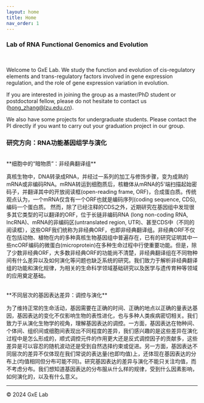 ```yaml
---
layout: home
title: Home
nav_order: 1
---
```


### Lab of RNA Functional Genomics and Evolution

<br/>

Welcome to GxE Lab. We study the function and evolution of cis-regulatory elements and trans-regulatory factors involved in gene expression regulation, and the role of gene expression variation in evolution.

If you are interested in joining the group as a master/PhD student or postdoctoral fellow, please do not hesitate to contact us (hong_zhang@lzu.edu.cn).

We also have some projects for undergraduate students. Please contact the PI directly if you want to carry out your graduation project in our group. 



### 研究方向：RNA功能基因组学与演化
<br/>
**细胞中的“暗物质”：非经典翻译组**

真核生物中，DNA转录成RNA，并经过一系列的加工与修饰步骤，变为成熟的mRNA或非编码RNA。mRNA转运到细胞质后，核糖体从mRNA的5'端扫描起始密码子，并翻译其中的开放阅读框(open-reading frame, ORF)，合成蛋白质。传统观点认为，一个mRNA仅含有一个ORF也就是编码序列(coding sequence, CDS), 编码一个蛋白质。
然而，除了已经注释的CDS之外，近期研究在基因组中发现很多其它类型的可以翻译的ORF，位于长链非编码RNA (long non-coding RNA, lncRNA)、mRNA的非编码区(untranslated region, UTR)、甚至CDS中（不同的阅读框），这些ORF我们统称为非经典ORF，也即非经典翻译组。非经典ORF不仅在包括动物、植物在内的多种真核生物基因组中普遍存在，已有的研究证明其中一些ncORF编码的微蛋白(microprotein)在多种生命过程中行使重要功能。但是，除了少数非经典ORF，大多数非经典ORF的功能尚不清楚，非经典翻译组在不同物种间有什么差异以及如何演化等问题也缺乏系统的研究。我们致力于解析非经典翻译组的功能和演化规律，为相关的生命科学领域基础研究以及医学与遗传育种等领域的应用奠定基础。

<br/>
**不同层次的基因表达差异：调控与演化**

为了维持正常的生命活动，基因需要在正确的时间、正确的地点以正确的量表达基因，基因表达的变化不仅影响生物的表性进化，也与多种人类疾病密切相关。我们致力于从演化生物学的视角，理解基因表达的调控。一方面，基因表达在物种间、个体间、组织间或细胞间表现出不同程度的差异，我们感兴趣的是这些差异在演化过程中是怎么形成的，顺式调控元件的作用更大还是反式调控因子的贡献多，这些差异是可以容忍的随机波动还是受到自然选择约束或促进。另一方面，基因表达不同层次的差异不仅体现在我们常说的表达量(也即均值)上，还体现在基因表达的分布上(均值相同但分布可能不同)。研究基因表达的差异与演化不能只关注均值，而不考虑分布。我们想知道基因表达的分布服从什么样的规律，受到什么因素影响，如何演化的，以及有什么意义。

-----

© 2024 GxE Lab
